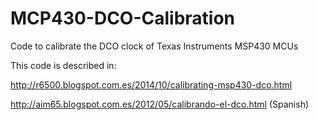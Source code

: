 # MCP430-DCO-Calibration
Code to calibrate the DCO clock of Texas Instruments MSP430 MCUs

This code is described in:

http://r6500.blogspot.com.es/2014/10/calibrating-msp430-dco.html

http://aim65.blogspot.com.es/2012/05/calibrando-el-dco.html (Spanish)
